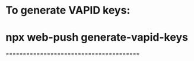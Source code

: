 # To generate VAPID keys:
npx web-push generate-vapid-keys
=======================================

=======================================